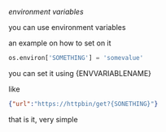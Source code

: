 *environment variables*

you can use environment variables

an example on how to set on it
```python
os.environ['SOMETHING'] = 'somevalue'
```

you can set it using {ENVVARIABLENAME}

like

```json
{"url":"https://httpbin/get?{SONETHING}"}
```

that is it, very simple